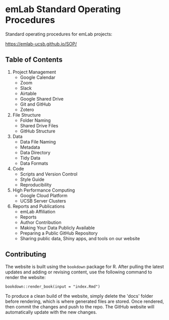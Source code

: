 # emLab Standard Operating Procedures

Standard operating procedures for emLab projects:

<https://emlab-ucsb.github.io/SOP/>


## Table of Contents

1. Project Management  
    - Google Calendar
    - Zoom
    - Slack
    - Airtable
    - Google Shared Drive
    - Git and GitHub
    - Zotero
2. File Structure
    - Folder Naming
    - Shared Drive Files
    - GitHub Structure
3. Data
    - Data File Naming
    - Metadata
    - Data Directory
    - Tidy Data
    - Data Formats
4. Code
    - Scripts and Version Control
    - Style Guide
    - Reproducibility
5. High Performance Computing
    - Google Cloud Platform
    - UCSB Server Clusters
6. Reports and Publications
    - emLab Affiliation
    - Reports
    - Author Contribution
    - Making Your Data Publicly Available
    - Preparing a Public GitHub Repository
    - Sharing public data, Shiny apps, and tools on our website  


## Contributing

The website is built using the `bookdown` package for R. After pulling the latest updates and adding or revising content, use the following command to render the website:

`bookdown::render_book(input = "index.Rmd")`

To produce a clean build of the website, simply delete the 'docs' folder before rendering, which is where generated files are stored. Once rendered, then commit the changes and push to the repo. The GitHub website will automatically update with the new changes.
